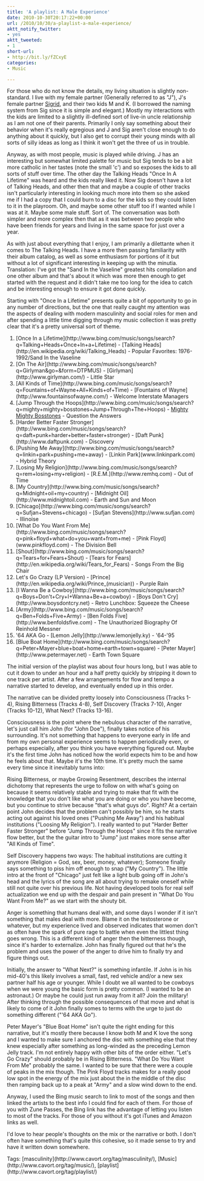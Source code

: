 ```yaml
---
title: 'A playlist: A Male Experience'
date: 2010-10-30T20:17:22+00:00
url: /2010/10/30/a-playlist-a-male-experience/
aktt_notify_twitter:
- yes
aktt_tweeted:
- 1
short-url:
- http://bit.ly/fZCxyE
categories:
- Music

---
```

<div class='microid-mailto+http:sha1:c6a6a1a111f56f67cd708958b95577161392f799'>

For those who do not know the details, my living situation is slightly non-standard. I live with my female partner (Generally referred to as "J"), J's female partner [Sigrid](http://sigridellis.wordpress.com/), and their two kids M and K. (I borrowed the naming system from Sig since it is simple and elegant.) Mostly my interactions with the kids are limited to a slightly ill-defined sort of live-in uncle relationship as I am not one of their parents. Primarily I only say something about their behavior when it's really egregious and J and Sig aren't close enough to do anything about it quickly, but I also get to corrupt their young minds with all sorts of silly ideas as long as I think it won't get the three of us in trouble.

Anyway, as with most people, music is played while driving. J has an interesting but somewhat limited palette for music but Sig tends to be a bit more catholic in her tastes (note the small 'c') and so exposes the kids to all sorts of stuff over time. The other day the Talking Heads "Once In A Lifetime" was heard and the kids really liked it. Now Sig doesn't have a lot of Talking Heads, and other then that and maybe a couple of other tracks isn't particularly interesting in looking much more into them so she asked me if I had a copy that I could burn to a disc for the kids so they could listen to it in the playroom. Oh, and maybe some other stuff too if I wanted while I was at it. Maybe some male stuff. Sort of. The conversation was both simpler and more complex then that as it was between two people who have been friends for years and living in the same space for just over a year.

As with just about everything that I enjoy, I am primarily a dilettante when it comes to The Talking Heads. I have a more then passing familiarity with their album catalog, as well as some enthusiasm for portions of it but without a lot of significant interesting in keeping up with the minutia. Translation: I've got the "Sand In the Vaseline" greatest hits compilation and one other album and that's about it which was more then enough to get started with the request and it didn't take me too long for the idea to catch and be interesting enough to ensure it got done quickly.

Starting with "Once In a Lifetime" presents quite a bit of opportunity to go in any number of directions, but the one that really caught my attention was the aspects of dealing with modern masculinity and social roles for men and after spending a little time digging through my music collection it was pretty clear that it's a pretty universal sort of theme.
<ol>
<li>
[Once In a Lifetime](http://www.bing.com/music/songs/search?q=Talking+Heads+Once+In+a+Lifetime) - [Talking Heads](http://en.wikipedia.org/wiki/Talking_Heads) - Popular Favorites: 1976-1992/Sand In the Vaseline
</li>
<li>
[On The Air](http://www.bing.com/music/songs/search?q=Girlyman&#038;go=&#038;form=DTPMUS) - [Girlyman](http://www.girlyman.com/) - Little Star
</li>
<li>
[All Kinds of Time](http://www.bing.com/music/songs/search?q=Fountains+of+Wayne+All+Kinds+of+Time) - [Fountains of Wayne](http://www.fountainsofwayne.com/) - Welcome Interstate Managers
</li>
<li>
[Jump Through the Hoops](http://www.bing.com/music/songs/search?q=mighty+mighty+bosstones+Jump+Through+The+Hoops) - <a href=http://www.bosstonesmusic.com">Mighty Mighty Bosstones</a> - Question the Answers
</li>
<li>
[Harder Better Faster Stronger](http://www.bing.com/music/songs/search?q=daft+punk+harder+better+faster+stronger) - [Daft Punk](http://www.daftpunk.com) - Discovery
</li>
<li>
[Pushing Me Away](http://www.bing.com/music/songs/search?q=linkin+park+pushing+me+away) - [Linkin Park](www.linkinpark.com) - Hybrid Theory
</li>
<li>
[Losing My Religion](http://www.bing.com/music/songs/search?q=rem+losing+my+religion) - [R.E.M.](http://www.remhq.com) - Out of Time
</li>
<li>
[My Country](http://www.bing.com/music/songs/search?q=Midnight+oil+my+country) - [Midnight Oil](http://www.midnightoil.com) - Earth and Sun and Moon
</li>
<li>
[Chicago](http://www.bing.com/music/songs/search?q=Sufjan+Stevens+chicago) - [Sufjan Stevens](http://www.sufjan.com) - Illinoise
</li>
<li>
[What Do You Want From Me](http://www.bing.com/music/songs/search?q=pink+floyd+what+do+you+want+from+me) - [Pink Floyd](www.pinkfloyd.com) - The Division Bell
</li>
<li>
[Shout](http://www.bing.com/music/songs/search?q=Tears+for+Fears+Shout) - [Tears for Fears](http://en.wikipedia.org/wiki/Tears_for_Fears) - Songs From the Big Chair
</li>
<li>
Let's Go Crazy (LP Version) - [Prince](http://en.wikipedia.org/wiki/Prince_(musician)) - Purple Rain
</li>
<li>
[I Wanna Be a Cowboy](http://www.bing.com/music/songs/search?q=Boys+Don't+Cry+I+Wanna+Be+a+cowboy) - [Boys Don't Cry](http://www.boysdontcry.net) - Retro Lunchbox: Squeeze the Cheese
</li>
<li>
[Army](http://www.bing.com/music/songs/search?q=Ben+Folds+Five+Army) - [Ben Folds Five](http://www.benfoldsfive.com) - The Unauthorized Biography Of Reinhold Messner
</li>
<li>
'64 AKA Go - [Lemon Jelly](http://www.lemonjelly.ky) - '64-'95
</li>
<li>
[Blue Boat Home](http://www.bing.com/music/songs/search?q=Peter+Mayer+blue+boat+home+earth+town+square) - [Peter Mayer](http://www.petermayer.net) - Earth Town Square
</li>
</ol>
The initial version of the playlist was about four hours long, but I was able to cut it down to under an hour and a half pretty quickly by stripping it down to one track per artist. After a few arrangements for flow and tempo a narrative started to develop, and eventually ended up in this order.

The narrative can be divided pretty loosely into Consciousness (Tracks 1-4), Rising Bitterness (Tracks 4-8), Self Discovery (Tracks 7-10), Anger (Tracks 10-12), What Next? (Tracks 13-16).

Consciousness is the point where the nebulous character of the narrative, let's just call him John (for "John Doe"), finally takes notice of his surrounding. It's not something that happens to everyone early in life and from my own personal experience seems to happen periodically even, or perhaps especially, after you think you have everything figured out. Maybe it's the first time John has noticed how the world expects him to be and how he feels about that. Maybe it's the 10th time. It's pretty much the same every time since it inevitably turns into:

Rising Bitterness, or maybe Growing Resentment, describes the internal dichotomy that represents the urge to follow on with what's going on because it seems relatively stable and trying to make that fit with the knowledge that you don't like what you are doing or who you have become, but you continue to strive because "that's what guys do". Right? At a certain point John decides that the problem can't possibly be him, so he starts acting out against his loved ones ("Pushing Me Away") and his habitual institutions ("Loosing My Religion"). I really wanted to put "Harder Better Faster Stronger" before "Jump Through the Hoops" since it fits the narrative flow better, but the the guitar intro to "Jump" just makes more sense after "All Kinds of Time".

Self Discovery happens two ways: The habitual institutions are cutting it anymore (Religion = God, sex, beer, money, whatever); Someone finally says something to piss him off enough to snap ("My Country"). The little intro at the front of "Chicago" just felt like a light bulb going off in John's head and the lyrics of the song are all about trying to remake oneself while still not quite over his previous life. Not having developed tools for real self actualization we end up with the despair and pain present in "What Do You Want From Me?" as we start with the shouty bit.

Anger is something that humans deal with, and some days I wonder if it isn't something that males deal with more. Blame it on the testosterone or whatever, but my experience lived and observed indicates that women don't as often have the spark of pure rage to battle when even the littlest thing goes wrong. This is a different kind of anger then the bitterness though, since it's harder to externalize. John has finally figured out that he's the problem and uses the power of the anger to drive him to finally try and figure things out.

Initially, the answer to "What Next?" is something infantile. If John is in his mid-40's this likely involves a small, fast, red vehicle and/or a new sex partner half his age or younger. While I doubt we all wanted to be cowboys when we were young the basic form is pretty common. (I wanted to be an astronaut.) Or maybe he could just run away from it all? Join the military! After thinking through the possible consequences of that move and what is likely to come of it John finally somes to terms with the urge to just do something different ("'64 AKA Go").

Peter Mayer's "Blue Boat Home" isn't quite the right ending for this narrative, but it's mostly there because I know both M and K love the song and I wanted to make sure I anchored the disc with something else that they knew especially after something as long-winded as the preceding Lemon Jelly track. I'm not entirely happy with other bits of the order either. "Let's Go Crazy" should probably be in Rising Bitterness. "What Do You Want From Me" probably the same. I wanted to be sure that there were a couple of peaks in the mix though. The Pink Floyd tracks makes for a really good low spot in the energy of the mix just about the in the middle of the disc then ramping back up to a peak at "Army" and a slow wind down to the end.

Anyway, I used the Bing music search to link to most of the songs and then linked the artists to the best info I could find for each of them. For those of you with Zune Passes, the Bing link has the advantage of letting you listen to most of the tracks. For those of you without it's got iTunes and Amazon links as well.

I'd love to hear people's thoughts on the mix or the narrative or both. I don't often have something that's quite this cohesive, so it made sense to try and have it written down somewhere.

</div>

<div class="st-post-tags">
Tags: [masculinity](http://www.cavort.org/tag/masculinity/), [Music](http://www.cavort.org/tag/music/), [playlist](http://www.cavort.org/tag/playlist/)<br />
</div>